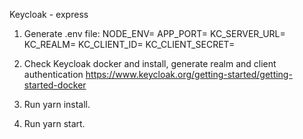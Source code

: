 Keycloak - express

1. Generate .env file:
NODE_ENV=
APP_PORT=
KC_SERVER_URL=
KC_REALM=
KC_CLIENT_ID=
KC_CLIENT_SECRET=   

2. Check Keycloak docker and install, generate realm and client authentication
https://www.keycloak.org/getting-started/getting-started-docker

3. Run yarn install.

4. Run yarn start.